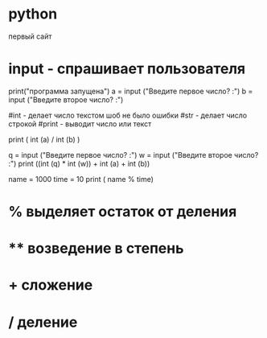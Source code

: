 # python
первый сайт 
# input - спрашивает пользователя

print("программа запущена")
a = input ("Введите первое число? :")
b = input ("Введите второе число? :")

#int - делает число текстом шоб не было ошибки
#str - делает число строкой 
#print - выводит число или текст 

print ( int (a) / int (b) )

q = input ("Введите первое число? :")
w = input ("Введите второе число? :")
print ((int (q) * int (w)) + int (a) + int (b))

name = 1000
time = 10
print ( name % time)
# % выделяет остаток от деления 
# ** возведение в степень 
# + сложение 
# / деление 
